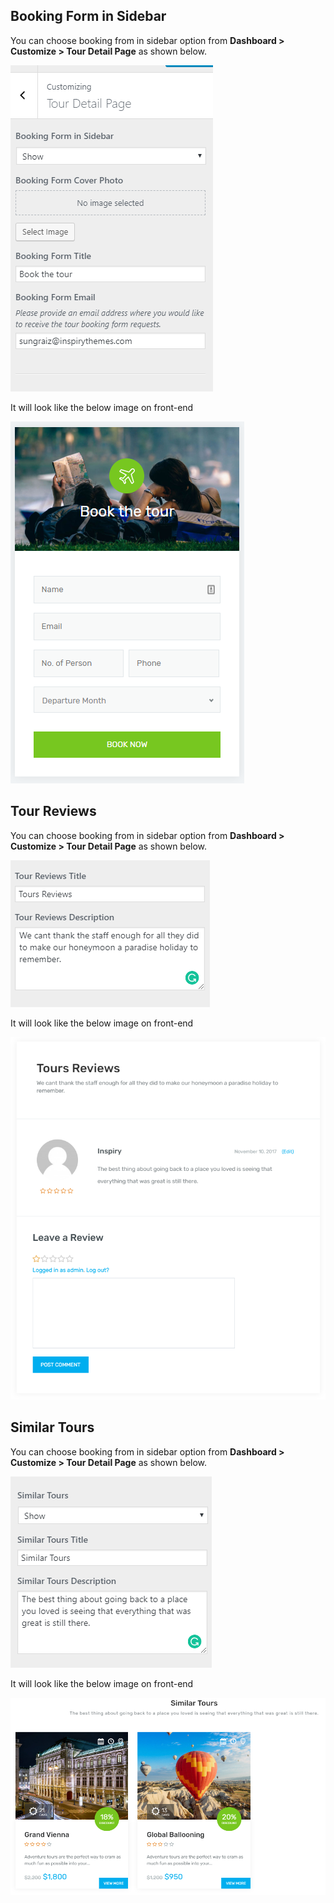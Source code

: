 ## **Booking Form in Sidebar**

You can choose booking from in sidebar option from **Dashboard > Customize > Tour Detail Page** as shown below.

![img](../../img/tour-form-sidebar.png)

It will look like the below image on front-end

![img](../../img/tour-form-sidebar-front.png)

## **Tour Reviews**

You can choose booking from in sidebar option from **Dashboard > Customize > Tour Detail Page** as shown below.

![img](../../img/tour-reviews.png)

It will look like the below image on front-end

![img](../../img/tour-reviews-front.png)

## **Similar Tours**

You can choose booking from in sidebar option from **Dashboard > Customize > Tour Detail Page** as shown below.

![img](../../img/similar-tours.png)

It will look like the below image on front-end

![img](../../img/similar-tours-front.png)